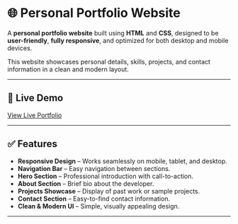 
# 🌐 Personal Portfolio Website

A **personal portfolio website** built using **HTML** and **CSS**, designed to be **user-friendly**, **fully responsive**, and optimized for both desktop and mobile devices.  

This website showcases personal details, skills, projects, and contact information in a clean and modern layout.

---

## 🔗 Live Demo
[View Live Portfolio]( https://mmm2511.github.io/PORTIFOLIO-WEBSITE/)

---

## ✅ Features
- **Responsive Design** – Works seamlessly on mobile, tablet, and desktop.
- **Navigation Bar** – Easy navigation between sections.
- **Hero Section** – Professional introduction with call-to-action.
- **About Section** – Brief bio about the developer.
- **Projects Showcase** – Display of past work or sample projects.
- **Contact Section** – Easy-to-find contact information.
- **Clean & Modern UI** – Simple, visually appealing design.

---

